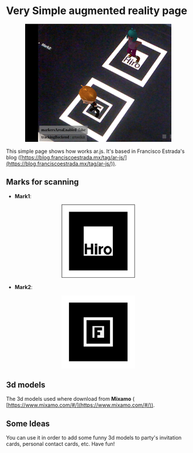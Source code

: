 # Very Simple augmented reality page

<p align="center">
<img src="./imagen/sampleimage.png" style="width:400px;">
</p>

This simple page shows how works ar.js. It's based in Francisco Estrada's blog ([https://blog.franciscoestrada.mx/tag/ar-js/](https://blog.franciscoestrada.mx/tag/ar-js/)).

## Marks for scanning

* <strong>Mark1</strong>:

<p align="center">
<img src="./imagen/hiro.png" style="width:200px;">
</p>

*  <strong>Mark2</strong>:
  
<p align="center">
<img src="./pattern/pattern-F_marker.png" style="width:200px;">
</p>

## 3d models

The 3d models used where download from <strong>Mixamo</strong> ( [https://www.mixamo.com/#/](https://www.mixamo.com/#/)).

## Some Ideas

You can use it in order to add some funny 3d models to party's invitation cards, personal contact cards, etc. Have fun!

